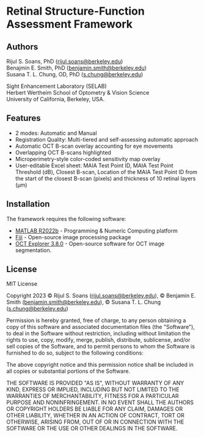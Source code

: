 # Retinal Structure-Function Assessment Framework

## Authors  

Rijul S. Soans, PhD (rijul.soans@berkeley.edu)  
Benajmin E. Smith, PhD (benjamin.smith@berkeley.edu)  
Susana T. L. Chung, OD, PhD (s.chung@berkeley.edu)  

Sight Enhancement Laboratory (SELAB)  
Herbert Wertheim School of Optometry & Vision Science  
University of California, Berkeley, USA.



## Features

- 2 modes: Automatic and Manual
- Registration Quality: Multi-tiered and self-assessing automatic approach
- Automatic OCT B-scan overlay accounting for eye movements
- Overlapping OCT B-scans highlighted
- Microperimetry-style color-coded sensitivity map overlay
- User-editable Excel sheet: MAIA Test Point ID, MAIA Test Point Threshold (dB), Closest B-scan, Location of the MAIA Test Point ID from the start of the closest B-scan (pixels) and thickness of 10 retinal layers (μm)

## Installation

The framework requires the following software:

- [MATLAB R2022b] - Programming & Numeric Computing platform
- [Fiji] - Open-source image processing package
- [OCT Explorer 3.8.0] - Open-source software for OCT image segmentation.


## License
MIT License

Copyright 2023  &copy; Rijul S. Soans (rijul.soans@berkeley.edu), &copy; Benjamin E. Smith (benjamin.smith@berkeley.edu), &copy; Susana T. L. Chung (s.chung@berkeley.edu)

Permission is hereby granted, free of charge, to any person obtaining a copy
of this software and associated documentation files (the "Software"), to deal
in the Software without restriction, including without limitation the rights
to use, copy, modify, merge, publish, distribute, sublicense, and/or sell
copies of the Software, and to permit persons to whom the Software is
furnished to do so, subject to the following conditions:

The above copyright notice and this permission notice shall be included in all
copies or substantial portions of the Software.

THE SOFTWARE IS PROVIDED "AS IS", WITHOUT WARRANTY OF ANY KIND, EXPRESS OR
IMPLIED, INCLUDING BUT NOT LIMITED TO THE WARRANTIES OF MERCHANTABILITY,
FITNESS FOR A PARTICULAR PURPOSE AND NONINFRINGEMENT. IN NO EVENT SHALL THE
AUTHORS OR COPYRIGHT HOLDERS BE LIABLE FOR ANY CLAIM, DAMAGES OR OTHER
LIABILITY, WHETHER IN AN ACTION OF CONTRACT, TORT OR OTHERWISE, ARISING FROM,
OUT OF OR IN CONNECTION WITH THE SOFTWARE OR THE USE OR OTHER DEALINGS IN THE
SOFTWARE.   


[//]: # (These are reference links used in the body of this note and get stripped out when the markdown processor does its job.)

   [MATLAB R2022b]: <https://www.mathworks.com/products/matlab.html>
   [Fiji]: <https://imagej.net/software/fiji/>
   [OCT Explorer 3.8.0]: <https://iibi.uiowa.edu/oct-reference>
